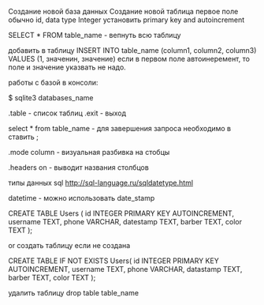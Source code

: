 Создание новой база данных
Создание новой таблица
первое поле обычно id, data type Integer
установить primary key and autoincrement


SELECT * FROM table_name - вепнуть всю таблицу


добавить в таблицу
INSERT INTO table_name (column1, column2, column3) VALUES (1, значенин, значение)
если в первом поле автоинеремент, то поле и значение указвать не надо.


работы с базой в консоли:

$ sqlite3 databases_name

.table - список таблиц
.exit - выход

select * from table_name - для завершения запроса необходимо в ставить ;

.mode column - визуальная разбивка на стобцы

.headers on - выводит названия столбцов


типы данных sql http://sql-language.ru/sqldatetype.html

datetime - можно использовать date_stamp


CREATE TABLE Users (
    id        INTEGER PRIMARY KEY AUTOINCREMENT,
    username  TEXT,
    phone     VARCHAR,
    datestamp TEXT,
    barber    TEXT,
    color     TEXT
);

or создать таблицу если не создана

CREATE TABLE IF NOT EXISTS Users(
    id        INTEGER PRIMARY KEY AUTOINCREMENT,
    username  TEXT,
    phone     VARCHAR,
    datastamp TEXT,
    barber    TEXT,
    color     TEXT
);

удалить таблицу
drop table table_name
